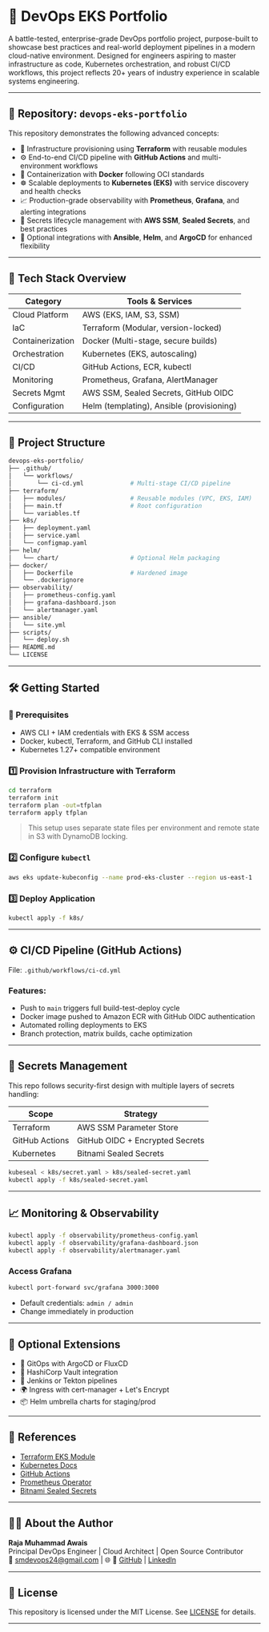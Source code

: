 # 🚀 DevOps EKS Portfolio

A battle-tested, enterprise-grade DevOps portfolio project, purpose-built to showcase best practices and real-world deployment pipelines in a modern cloud-native environment. Designed for engineers aspiring to master infrastructure as code, Kubernetes orchestration, and robust CI/CD workflows, this project reflects 20+ years of industry experience in scalable systems engineering.

---

## 📂 Repository: `devops-eks-portfolio`

This repository demonstrates the following advanced concepts:

- 🔧 Infrastructure provisioning using **Terraform** with reusable modules
- ⚙️ End-to-end CI/CD pipeline with **GitHub Actions** and multi-environment workflows
- 🐳 Containerization with **Docker** following OCI standards
- ☸️ Scalable deployments to **Kubernetes (EKS)** with service discovery and health checks
- 📈 Production-grade observability with **Prometheus**, **Grafana**, and alerting integrations
- 🔐 Secrets lifecycle management with **AWS SSM**, **Sealed Secrets**, and best practices
- 🧩 Optional integrations with **Ansible**, **Helm**, and **ArgoCD** for enhanced flexibility

---

## 🧱 Tech Stack Overview

| Category         | Tools & Services                     |
|------------------|--------------------------------------|
| Cloud Platform   | AWS (EKS, IAM, S3, SSM)              |
| IaC              | Terraform (Modular, version-locked)  |
| Containerization | Docker (Multi-stage, secure builds)  |
| Orchestration    | Kubernetes (EKS, autoscaling)        |
| CI/CD            | GitHub Actions, ECR, kubectl         |
| Monitoring       | Prometheus, Grafana, AlertManager    |
| Secrets Mgmt     | AWS SSM, Sealed Secrets, GitHub OIDC |
| Configuration    | Helm (templating), Ansible (provisioning) |

---

## 🧩 Project Structure

```bash
devops-eks-portfolio/
├── .github/
│   └── workflows/
│       └── ci-cd.yml             # Multi-stage CI/CD pipeline
├── terraform/
│   ├── modules/                  # Reusable modules (VPC, EKS, IAM)
│   ├── main.tf                   # Root configuration
│   └── variables.tf
├── k8s/
│   ├── deployment.yaml
│   ├── service.yaml
│   └── configmap.yaml
├── helm/
│   └── chart/                    # Optional Helm packaging
├── docker/
│   ├── Dockerfile                # Hardened image
│   └── .dockerignore
├── observability/
│   ├── prometheus-config.yaml
│   ├── grafana-dashboard.json
│   └── alertmanager.yaml
├── ansible/
│   └── site.yml
├── scripts/
│   └── deploy.sh
├── README.md
└── LICENSE
```

---

## 🛠️ Getting Started

### 🔐 Prerequisites

- AWS CLI + IAM credentials with EKS & SSM access
- Docker, kubectl, Terraform, and GitHub CLI installed
- Kubernetes 1.27+ compatible environment

### 1️⃣ Provision Infrastructure with Terraform

```bash
cd terraform
terraform init
terraform plan -out=tfplan
terraform apply tfplan
```

> This setup uses separate state files per environment and remote state in S3 with DynamoDB locking.

### 2️⃣ Configure `kubectl`

```bash
aws eks update-kubeconfig --name prod-eks-cluster --region us-east-1
```

### 3️⃣ Deploy Application

```bash
kubectl apply -f k8s/
```

---

## ⚙️ CI/CD Pipeline (GitHub Actions)

File: `.github/workflows/ci-cd.yml`

### Features:

- Push to `main` triggers full build-test-deploy cycle
- Docker image pushed to Amazon ECR with GitHub OIDC authentication
- Automated rolling deployments to EKS
- Branch protection, matrix builds, cache optimization

---

## 🔐 Secrets Management

This repo follows security-first design with multiple layers of secrets handling:

| Scope           | Strategy                      |
|----------------|-------------------------------|
| Terraform       | AWS SSM Parameter Store       |
| GitHub Actions  | GitHub OIDC + Encrypted Secrets |
| Kubernetes      | Bitnami Sealed Secrets        |

```bash
kubeseal < k8s/secret.yaml > k8s/sealed-secret.yaml
kubectl apply -f k8s/sealed-secret.yaml
```

---

## 📈 Monitoring & Observability

```bash
kubectl apply -f observability/prometheus-config.yaml
kubectl apply -f observability/grafana-dashboard.json
kubectl apply -f observability/alertmanager.yaml
```

### Access Grafana

```bash
kubectl port-forward svc/grafana 3000:3000
```

- Default credentials: `admin / admin`
- Change immediately in production

---

## 🚀 Optional Extensions

- 🔄 GitOps with ArgoCD or FluxCD
- 🔐 HashiCorp Vault integration
- 🧰 Jenkins or Tekton pipelines
- 🌍 Ingress with cert-manager + Let's Encrypt
- 📦 Helm umbrella charts for staging/prod

---

## 📘 References

- [Terraform EKS Module](https://registry.terraform.io/modules/terraform-aws-modules/eks/aws/latest)
- [Kubernetes Docs](https://kubernetes.io/docs/)
- [GitHub Actions](https://docs.github.com/en/actions)
- [Prometheus Operator](https://github.com/prometheus-operator/prometheus-operator)
- [Bitnami Sealed Secrets](https://github.com/bitnami-labs/sealed-secrets)

---

## 👨‍🏫 About the Author

**Raja Muhammad Awais**  
Principal DevOps Engineer | Cloud Architect | Open Source Contributor  
📧 smdevops24@gmail.com | 🌐 
🔗 [GitHub](https://github.com/RajaMuhammadAwais) | [LinkedIn](https://pk.linkedin.com/in/raja-muhammad-awais-turk)

---

## 📄 License

This repository is licensed under the MIT License. See [LICENSE](LICENSE) for details.

---